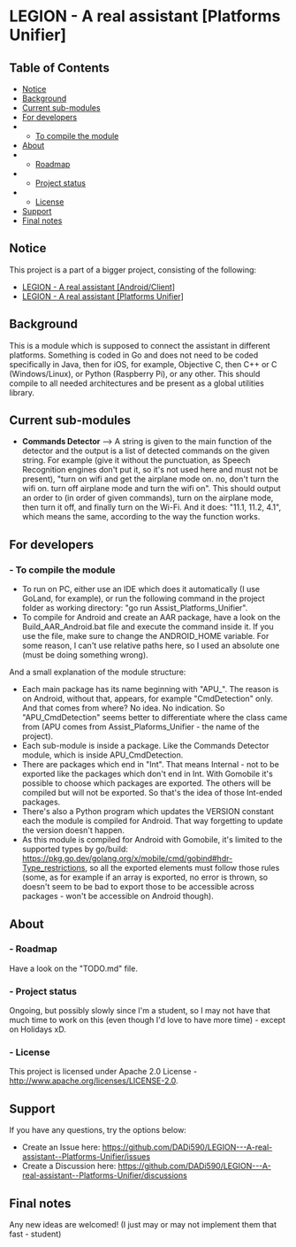 # LEGION - A real assistant [Platforms Unifier]

## Table of Contents
- [Notice](#notice)
- [Background](#background)
- [Current sub-modules](#current-sub-modules)
- [For developers](#for-developers)
- - [To compile the module](#--to-compile-the-module)
- [About](#about)
- - [Roadmap](#--roadmap)
- - [Project status](#--project-status)
- - [License](#--license)
- [Support](#support)
- [Final notes](#final-notes)

## Notice
This project is a part of a bigger project, consisting of the following:
- [LEGION - A real assistant [Android/Client]](https://github.com/DADi590/LEGION---A-real-assistant--Android-Client)
- [LEGION - A real assistant [Platforms Unifier]](https://github.com/DADi590/LEGION---A-real-assistant--Platforms-Unifier)

## Background
This is a module which is supposed to connect the assistant in different platforms. Something is coded in Go and does not need to be coded specifically in Java, then for iOS, for example, Objective C, then C++ or C (Windows/Linux), or Python (Raspberry Pi), or any other. This should compile to all needed architectures and be present as a global utilities library.

## Current sub-modules
- **Commands Detector** --> A string is given to the main function of the detector and the output is a list of detected commands on the given string. For example (give it without the punctuation, as Speech Recognition engines don't put it, so it's not used here and must not be present), "turn on wifi and get the airplane mode on. no, don't turn the wifi on. turn off airplane mode and turn the wifi on". This should output an order to (in order of given commands), turn on the airplane mode, then turn it off, and finally turn on the Wi-Fi. And it does: "11.1, 11.2, 4.1", which means the same, according to the way the function works.

## For developers
### - To compile the module
- To run on PC, either use an IDE which does it automatically (I use GoLand, for example), or run the following command in the project folder as working directory: "go run Assist_Platforms_Unifier".
- To compile for Android and create an AAR package, have a look on the Build_AAR_Android.bat file and execute the command inside it. If you use the file, make sure to change the ANDROID_HOME variable. For some reason, I can't use relative paths here, so I used an absolute one (must be doing something wrong).

And a small explanation of the module structure:
- Each main package has its name beginning with "APU_". The reason is on Android, without that, appears, for example "CmdDetection" only. And that comes from where? No idea. No indication. So "APU_CmdDetection" seems better to differentiate where the class came from (APU comes from Assist_Plaforms_Unifier - the name of the project).
- Each sub-module is inside a package. Like the Commands Detector module, which is inside APU_CmdDetection.
- There are packages which end in "Int". That means Internal - not to be exported like the packages which don't end in Int. With Gomobile it's possible to choose which packages are exported. The others will be compiled but will not be exported. So that's the idea of those Int-ended packages.
- There's also a Python program which updates the VERSION constant each the module is compiled for Android. That way forgetting to update the version doesn't happen.
- As this module is compiled for Android with Gomobile, it's limited to the supported types by go/build: https://pkg.go.dev/golang.org/x/mobile/cmd/gobind#hdr-Type_restrictions, so all the exported elements must follow those rules (some, as for example if an array is exported, no error is thrown, so doesn't seem to be bad to export those to be accessible across packages - won't be accessible on Android though).

## About
### - Roadmap
Have a look on the "TODO.md" file.

### - Project status
Ongoing, but possibly slowly since I'm a student, so I may not have that much time to work on this (even though I'd love to have more time) - except on Holidays xD.

### - License
This project is licensed under Apache 2.0 License - http://www.apache.org/licenses/LICENSE-2.0.

## Support
If you have any questions, try the options below:
- Create an Issue here: https://github.com/DADi590/LEGION---A-real-assistant--Platforms-Unifier/issues
- Create a Discussion here: https://github.com/DADi590/LEGION---A-real-assistant--Platforms-Unifier/discussions

## Final notes
Any new ideas are welcomed! (I just may or may not implement them that fast - student)
